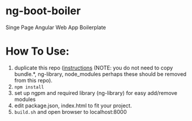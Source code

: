 # ng-boot-boiler
Singe Page Angular Web App Boilerplate

# How To Use:
1. duplicate this repo ([instructions](https://help.github.com/articles/duplicating-a-repository/) (NOTE: you do not need to copy bundle.*, ng-library, node_modules perhaps these should be removed from this repo).
2. `npm install`
3. set up ngpm and required library (ng-library) for easy add/remove modules
4. edit package.json, index.html to fit your project. 
5. `build.sh` and open browser to localhost:8000
